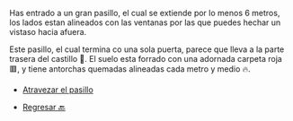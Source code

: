 Has entrado a un gran pasillo, el cual se extiende por lo menos 6 metros, los lados estan alineados con las ventanas por las que puedes hechar un vistaso hacia afuera.

Este pasillo, el cual termina co una sola puerta, parece que lleva a la parte trasera del castillo 🏰. El suelo esta forrado con una adornada carpeta roja 🟥, y tiene antorchas quemadas alineadas cada metro y medio 🔥.

- [Atravezar el pasillo](5-DA.md)

- [Regresar 🔙](3-A.md)
